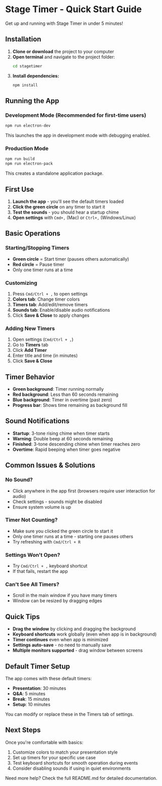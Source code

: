 # Stage Timer - Quick Start Guide

Get up and running with Stage Timer in under 5 minutes!

## Installation

1. **Clone or download** the project to your computer
2. **Open terminal** and navigate to the project folder:
   ```bash
   cd stagetimer
   ```
3. **Install dependencies:**
   ```bash
   npm install
   ```

## Running the App

### Development Mode (Recommended for first-time users)
```bash
npm run electron-dev
```
This launches the app in development mode with debugging enabled.

### Production Mode
```bash
npm run build
npm run electron-pack
```
This creates a standalone application package.

## First Use

1. **Launch the app** - you'll see the default timers loaded
2. **Click the green circle** on any timer to start it
3. **Test the sounds** - you should hear a startup chime
4. **Open settings** with `Cmd+,` (Mac) or `Ctrl+,` (Windows/Linux)

## Basic Operations

### Starting/Stopping Timers
- **Green circle** = Start timer (pauses others automatically)
- **Red circle** = Pause timer
- Only one timer runs at a time

### Customizing
1. Press `Cmd/Ctrl + ,` to open settings
2. **Colors tab**: Change timer colors
3. **Timers tab**: Add/edit/remove timers
4. **Sounds tab**: Enable/disable audio notifications
5. Click **Save & Close** to apply changes

### Adding New Timers
1. Open settings (`Cmd/Ctrl + ,`)
2. Go to **Timers** tab
3. Click **Add Timer**
4. Enter title and time (in minutes)
5. Click **Save & Close**

## Timer Behavior

- **Green background**: Timer running normally
- **Red background**: Less than 60 seconds remaining
- **Blue background**: Timer in overtime (past zero)
- **Progress bar**: Shows time remaining as background fill

## Sound Notifications

- **Startup**: 3-tone rising chime when timer starts
- **Warning**: Double beep at 60 seconds remaining
- **Finished**: 3-tone descending chime when timer reaches zero
- **Overtime**: Rapid beeping when timer goes negative

## Common Issues & Solutions

### No Sound?
- Click anywhere in the app first (browsers require user interaction for audio)
- Check settings - sounds might be disabled
- Ensure system volume is up

### Timer Not Counting?
- Make sure you clicked the green circle to start it
- Only one timer runs at a time - starting one pauses others
- Try refreshing with `Cmd/Ctrl + R`

### Settings Won't Open?
- Try `Cmd/Ctrl + ,` keyboard shortcut
- If that fails, restart the app

### Can't See All Timers?
- Scroll in the main window if you have many timers
- Window can be resized by dragging edges

## Quick Tips

- **Drag the window** by clicking and dragging the background
- **Keyboard shortcuts** work globally (even when app is in background)
- **Timer continues** even when app is minimized
- **Settings auto-save** - no need to manually save
- **Multiple monitors supported** - drag window between screens

## Default Timer Setup

The app comes with these default timers:
- **Presentation**: 30 minutes
- **Q&A**: 5 minutes  
- **Break**: 15 minutes
- **Setup**: 10 minutes

You can modify or replace these in the Timers tab of settings.

## Next Steps

Once you're comfortable with basics:
1. Customize colors to match your presentation style
2. Set up timers for your specific use case
3. Test keyboard shortcuts for smooth operation during events
4. Consider disabling sounds if using in quiet environments

Need more help? Check the full README.md for detailed documentation.